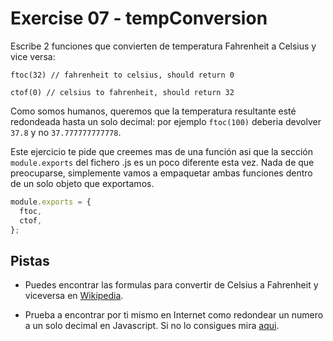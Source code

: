 # Exercise 07 - tempConversion

Escribe 2 funciones que convierten de temperatura Fahrenheit a Celsius y vice versa:

```
ftoc(32) // fahrenheit to celsius, should return 0

ctof(0) // celsius to fahrenheit, should return 32
```

Como somos humanos, queremos que la temperatura resultante esté redondeada hasta un solo decimal: por ejemplo `ftoc(100)` deberia devolver `37.8` y no `37.777777777778`.

Este ejercicio te pide que creemes mas de una función asi que la sección `module.exports` del fichero .js es un poco diferente esta vez. Nada de que preocuparse, simplemente vamos a empaquetar ambas funciones dentro de un solo objeto que exportamos.

```javascript
module.exports = {
  ftoc,
  ctof,
};
```

## Pistas

- Puedes encontrar las formulas para convertir de Celsius a Fahrenheit y viceversa en [Wikipedia](https://en.wikipedia.org/wiki/Conversion_of_units_of_temperature).

- Prueba a encontrar por ti mismo en Internet como redondear un numero a un solo decimal en Javascript. Si no lo consigues mira [aqui](https://stackoverflow.com/q/7342957/5433628).
